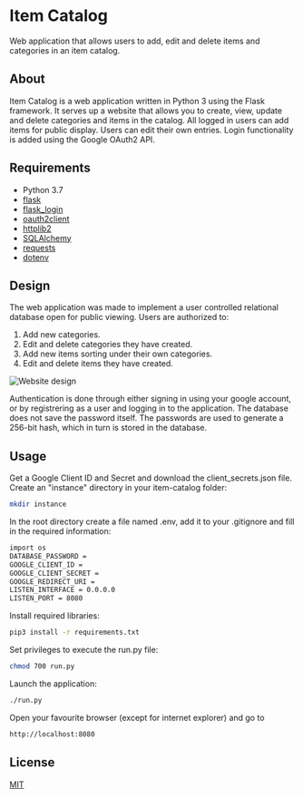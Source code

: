 # Item Catalog

Web application that allows users to add, edit and delete items and categories
in an item catalog.

## About

Item Catalog is a web application written in Python 3 using the Flask framework.
It serves up a website that allows you to create, view, update and delete
categories and items in the catalog.  All logged in users can add items for
public display. Users can edit their own entries. Login functionality
is added using the Google OAuth2 API.

## Requirements

- Python 3.7
- [flask](https://pypi.org/project/Flask/)
- [flask_login](https://pypi.org/project/Flask-Login/)
- [oauth2client](https://pypi.org/project/oauth2client/)
- [httplib2](https://pypi.org/project/httplib2/)
- [SQLAlchemy](https://pypi.org/project/SQLAlchemy/)
- [requests](https://pypi.org/project/requests/)
- [dotenv](https://pypi.org/project/python-dotenv/)

## Design

The web application was made to implement a user controlled relational database
open for public viewing. Users are authorized to:

1. Add new categories.
1. Edit and delete categories they have created.
1. Add new items sorting under their own categories.
1. Edit and delete items they have created.

![Website design](item_catalog/static/images/layout.png)

Authentication is done through either signing in using your google account,
or by registrering as a user and logging in to the application. The database
does not save the password itself. The passwords are used to generate a 256-bit
hash, which in turn is stored in the database.

## Usage

Get a Google Client ID and Secret and download the client_secrets.json file.
Create an "instance" directory in your item-catalog folder:

``` bash
mkdir instance
```

In the root directory create a file named .env, add it to your .gitignore
and fill in the required information:

``` bash
import os
DATABASE_PASSWORD =
GOOGLE_CLIENT_ID =
GOOGLE_CLIENT_SECRET =
GOOGLE_REDIRECT_URI =
LISTEN_INTERFACE = 0.0.0.0
LISTEN_PORT = 8080

```

Install required libraries:

``` bash
pip3 install -r requirements.txt
```

Set privileges to execute the run.py file:

``` bash
chmod 700 run.py
```

Launch the application:

``` bash
./run.py
```

Open your favourite browser (except for internet explorer) and go to

``` bash
http://localhost:8080
```

## License

[MIT](https://choosealicense.com/licenses/mit/)
